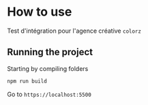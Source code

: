 # How to use

Test d'intégration pour l'agence créative `colorz`

## Running the project

Starting by compiling folders

```bash
npm run build
```

Go to `https://localhost:5500`
